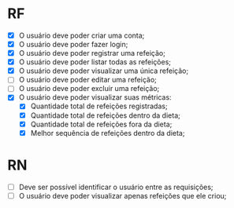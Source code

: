 # RF

- [x] O usuário deve poder criar uma conta;
- [x] O usuário deve poder fazer login;
- [x] O usuário deve poder registrar uma refeição;
- [x] O usuário deve poder listar todas as refeições;
- [x] O usuário deve poder visualizar uma única refeição;
- [ ] O usuário deve poder editar uma refeição;
- [ ] O usuário deve poder excluir uma refeição;
- [x] O usuário deve poder visualizar suas métricas:
  - [x] Quantidade total de refeições registradas;
  - [x] Quantidade total de refeições dentro da dieta;
  - [x] Quantidade total de refeições fora da dieta;
  - [x] Melhor sequência de refeições dentro da dieta;

# RN

- [ ] Deve ser possível identificar o usuário entre as requisições;
- [ ] O usuário deve poder visualizar apenas refeições que ele criou;
